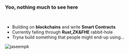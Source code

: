   ### Yoo, nothing much to see here
<br/>

- Building on **blockchains** and write **Smart Contracts**
- Currently falling through **Rust,ZK&FHE** rabbit-hole
- Tryna build something that people might end-up using...



 <p><img align="center" src="https://github-readme-stats.vercel.app/api/top-langs?username=jaseempk&show_icons=true&locale=en&layout=compact" alt="jaseempk" /></p>
